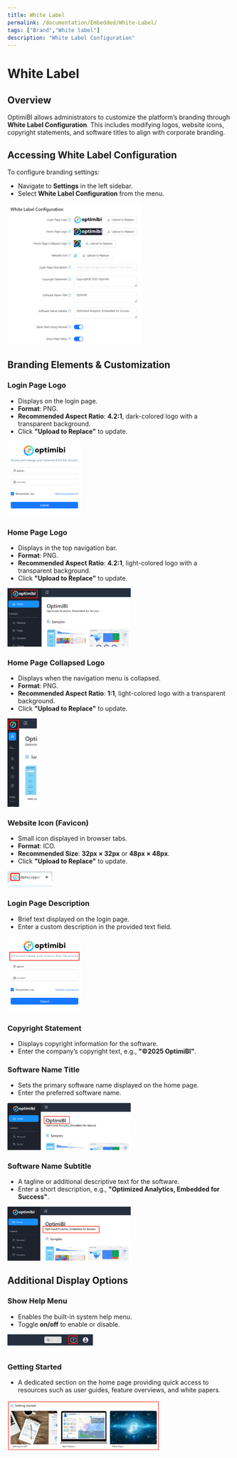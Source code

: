 ```yaml
---
title: White Label
permalink: /documentation/Embedded/White-Label/
tags: ["Brand","White label"]
description: "White Label Configuration"
---
```


# **White Label**

## **Overview**
OptimiBI allows administrators to customize the platform’s branding through **White Label Configuration**. This includes modifying logos, website icons, copyright statements, and software titles to align with corporate branding.

## **Accessing White Label Configuration**
To configure branding settings:
- Navigate to **Settings** in the left sidebar.
- Select **White Label Configuration** from the menu.

<div align="left"><img src="./images/image-20250216190536052.png" width="60%"/></div>

## **Branding Elements & Customization**

### **Login Page Logo**
- Displays on the login page.
- **Format**: PNG.
- **Recommended Aspect Ratio**: **4.2:1**, dark-colored logo with a transparent background.
- Click **"Upload to Replace"** to update.

<div align="left"><img src="./images/1739703981458(1).png" width="33%"/></div>

### **Home Page Logo**
- Displays in the top navigation bar.
- **Format**: PNG.
- **Recommended Aspect Ratio**: **4.2:1**, light-colored logo with a transparent background.
- Click **"Upload to Replace"** to update.

<div align="left"><img src="./images/1739704098240.png" width="55%"/></div>

### **Home Page Collapsed Logo**
- Displays when the navigation menu is collapsed.
- **Format**: PNG.
- **Recommended Aspect Ratio**: **1:1**, light-colored logo with a transparent background.
- Click **"Upload to Replace"** to update.

<div align="left"><img src="./images/1739704137990(1).png" width="13%"/></div>

### **Website Icon (Favicon)**
- Small icon displayed in browser tabs.
- **Format**: ICO.
- **Recommended Size**: **32px × 32px** or **48px × 48px**.
- Click **"Upload to Replace"** to update.

<div align="left"><img src="./images/1739704207301(1).png" width="20%"/></div>

### **Login Page Description**
- Brief text displayed on the login page.
- Enter a custom description in the provided text field.

<div align="left"><img src="./images/1739704272130.png" width="33%"/></div>

### **Copyright Statement**
- Displays copyright information for the software.
- Enter the company’s copyright text, e.g., **"©2025 OptimiBI"**.

### **Software Name Title**
- Sets the primary software name displayed on the home page.
- Enter the preferred software name.

<div align="left"><img src="./images/1739704330534.png" width="55%"/></div>

### **Software Name Subtitle**
- A tagline or additional descriptive text for the software.
- Enter a short description, e.g., **"Optimized Analytics, Embedded for Success"**.

<div align="left"><img src="./images/1739704361754.png" width="55%"/></div>

## **Additional Display Options**

### **Show Help Menu**
- Enables the built-in system help menu.
- Toggle **on/off** to enable or disable.

<div align="left"><img src="./images/1739704431206.png" width="38%"/></div>

### **Getting Started**
- A dedicated section on the home page providing quick access to resources such as user guides, feature overviews, and white papers.

<div align="left"><img src="./images/1739704512379.png" width="68%"/></div>

